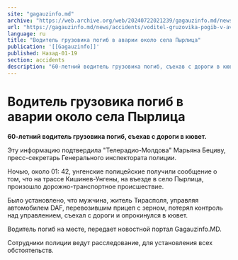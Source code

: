 ```yaml
---
site: "gagauzinfo.md"
archive: "https://web.archive.org/web/20240722021239/gagauzinfo.md/news/accidents/voditel-gruzovika-pogib-v-avarii-okolo-sela-pirlitsa"
url: "https://gagauzinfo.md/news/accidents/voditel-gruzovika-pogib-v-avarii-okolo-sela-pirlitsa"
language: ru
title: "Водитель грузовика погиб в аварии около села Пырлица"
publication: '[[Gagauzinfo]]'
published: Назад-01-19
section: accidents
description: "60-летний водитель грузовика погиб, съехав с дороги в кювет."
---
```


# Водитель грузовика погиб в аварии около села Пырлица

**60-летний водитель грузовика погиб, съехав с дороги в кювет.**

Эту информацию подтвердила "Телерадио-Молдова" Марьяна Бециву, пресс-секретарь Генерального инспектората полиции.

Ночью, около 01: 42, унгенские полицейские получили сообщение о том, что на трассе Кишинев-Унгены, на въезде в село Пырлица, произошло дорожно-транспортное происшествие.

Было установлено, что мужчина, житель Тирасполя, управляя автомобилем DAF, перевозившим прицеп с зерном, потерял контроль над управлением, съехал с дороги и опрокинулся в кювет.

Водитель погиб на месте, передает новостной портал Gagauzinfo.MD.

Сотрудники полиции ведут расследование, для установления всех обстоятельств.